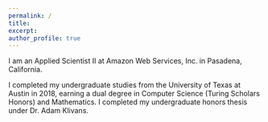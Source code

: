```yaml
---
permalink: /
title:
excerpt:
author_profile: true
---
```


I am an Applied Scientist II at Amazon Web Services, Inc. in Pasadena, California.

I completed my undergraduate studies from the University of Texas at Austin in 2018, earning a dual degree in Computer Science (Turing Scholars Honors) and Mathematics. I completed my undergraduate honors thesis under Dr. Adam Klivans.
